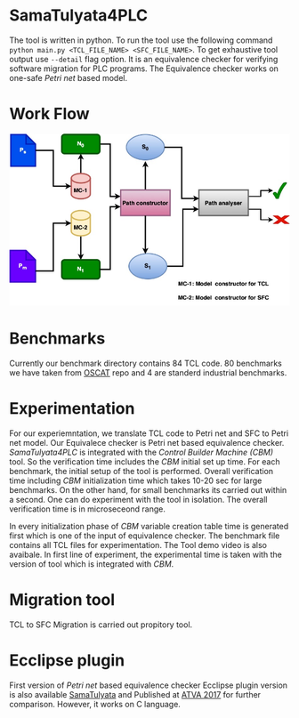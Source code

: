 # SamaTulyata4PLC
 The tool is written in python. To run the tool use the following command
 `python main.py <TCL_FILE_NAME> <SFC_FILE_NAME>`. To get exhaustive tool output use 
 `--detail` flag option. It is an equivalence checker for verifying software migration for PLC programs. 
 The Equivalence  checker works on one-safe *Petri net* based model.
# Work Flow
![work_Flow](https://github.com/soumyadipcsis/SamaTulyata4PLC/blob/main/workFlow.jpg)

 # Benchmarks
 Currently our benchmark directory contains 84 TCL code. 80 benchmarks we have taken from [OSCAT](https://www.oscat.de) repo and 4 are 
 standerd industrial benchmarks.
    
# Experimentation
 For our experiemntation, we translate TCL code to Petri net and SFC to Petri net model. 
 Our Equivalece checker is Petri net based equivalence checker. *SamaTulyata4PLC* is integrated 
 with the *Control Builder Machine (CBM)* tool. So the verification time includes the *CBM* initial set up time. 
 For each benchmark, the initial setup of the tool is performed. Overall verification time including *CBM* 
 initialization time which takes 10-20 sec for large benchmarks. On the other hand, for small benchmarks 
 its carried out within a second. One can do experiment with the tool in isolation. 
 The overall verification time is in microseceond range. 
 
 In every initialization phase of *CBM* variable creation table time is generated first which is one of the 
 input of equivalence checker. The benchmark file  contains all TCL files for experimentation. The Tool demo video 
 is also avaibale. In first line of experiment, the experimental time is taken with the version of tool 
 which is integrated with  *CBM*.  
 

    
# Migration tool 
TCL to SFC Migration is carried out propitory tool.
    



# Ecclipse plugin
 First version of *Petri net* based equivalence checker Ecclipse plugin version is also available [SamaTulyata](https://github.com/santonus/equivchecker) and Published at [ATVA 2017](https://link.springer.com/chapter/10.1007/978-3-319-68167-2_8) for further comparison. 
However, it works on C language. 

 
  
